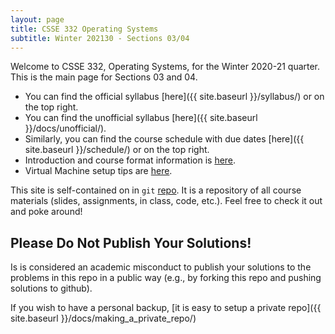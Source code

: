 ```yaml
---
layout: page 
title: CSSE 332 Operating Systems
subtitle: Winter 202130 - Sections 03/04
---
```


Welcome to CSSE 332, Operating Systems, for the Winter 2020-21 quarter. This is the main page for
Sections 03 and 04. 
* You can find the official syllabus [here]({{ site.baseurl }}/syllabus/) or on the top right.
* You can find the unofficial syllabus [here]({{ site.baseurl }}/docs/unofficial/).
* Similarly, you can find the course schedule with due dates [here]({{ site.baseurl }}/schedule/) or
on the top right. 
* Introduction and course format information is [here](docs/welcome/).
* Virtual Machine setup tips are [here](docs/vm_setup).

This site is self-contained on in `git` [repo](https://github.com/rhit-csse332/csse332-202130.git).
It is a repository of all course materials (slides, assignments, in class, code, etc.). Feel free to
check it out and poke around!

## Please Do Not Publish Your Solutions!
Is is considered an academic misconduct to publish your solutions to the problems
in this repo in a public way (e.g., by forking this repo and pushing solutions
to github). 

If you wish to have a personal backup, [it is easy to setup a private repo]({{ site.baseurl
}}/docs/making_a_private_repo/)
